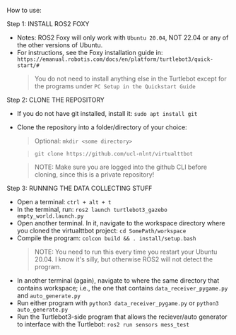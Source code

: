 How to use:

Step 1: INSTALL ROS2 FOXY
- Notes: ROS2 Foxy will only work with `Ubuntu 20.04`, NOT 22.04 or any of the other versions of Ubuntu.
- For instructions, see the Foxy installation guide in: `https://emanual.robotis.com/docs/en/platform/turtlebot3/quick-start/#`
    > You do not need to install anything else in the Turtlebot except for the programs under `PC Setup in the Quickstart Guide`

Step 2: CLONE THE REPOSITORY
- If you do not have git installed, install it: `sudo apt install git`
- Clone the repository into a folder/directory of your choice:
    > Optional: `mkdir <some directory>`
    
    > `git clone https://github.com/ucl-nlnt/virtualttbot`
    
    > NOTE: Make sure you are logged into the github CLI before cloning, since this is a private repository!

Step 3: RUNNING THE DATA COLLECTING STUFF
- Open a terminal: `ctrl + alt + t`
- In the terminal, run: `ros2 launch turtlebot3_gazebo empty_world.launch.py`
- Open another terminal. In it, navigate to the workspace directory where you cloned the virtualttbot project: `cd SomePath/workspace`
- Compile the program: `colcon build && . install/setup.bash`
    > NOTE: You need to run this every time you restart your Ubuntu 20.04. I know it's silly, but otherwise ROS2 will not detect the program.
- In another terminal (again), navigate to where the same directory that contains workspace; i.e., the one that contains `data_receiver_pygame.py` and `auto_generate.py`
- Run either program with `python3 data_receiver_pygame.py` or `python3 auto_generate.py`
- Run the Turtlebot3-side program that allows the reciever/auto generator to interface with the Turtlebot: `ros2 run sensors mess_test`
